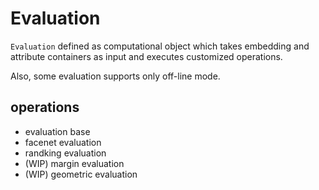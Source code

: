 # Evaluation

`Evaluation` defined as computational object which takes embedding and attribute containers as input and executes customized operations.

Also, some evaluation supports only off-line mode.

## operations

- evaluation base
- facenet evaluation
- randking evaluation
- (WIP) margin evaluation
- (WIP) geometric evaluation